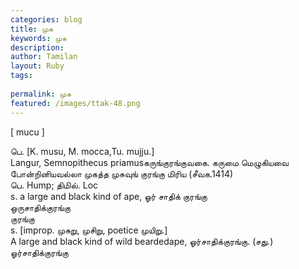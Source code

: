 ```yaml
---
categories: blog
title: முசு
keywords: முசு
description: 
author: Tamilan
layout: Ruby
tags: 
 
permalink: முசு
featured: /images/ttak-48.png
---
```

  
[ mucu ]  
  
பெ. [K. musu, M. mocca,Tu. mujju.]  
Langur, Semnopithecus priamusகருங்குரங்குவகை. கருமை மெழுகியவை போன்றினியவல்லா முகத்த முசுவுங் குரங்கு மிரிய (சீவக.1414)  
பெ. Hump; திமில். Loc  
s. a large and black kind of ape, ஓர் சாதிக் குரங்கு  
ஒருசாதிக்குரங்கு  
குரங்கு  
s. [improp. முசுறு, முசிறு, poetice முயிறு.]  
A large and black kind of wild beardedape, ஓர்சாதிக்குரங்கு. (சது.)  
ஓர்சாதிக்குரங்கு